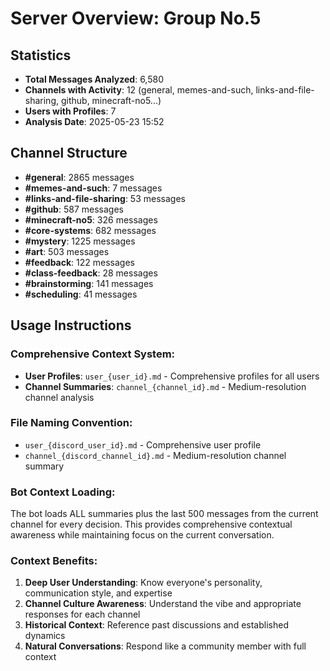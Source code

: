 # Server Overview: Group No.5

## Statistics
- **Total Messages Analyzed**: 6,580
- **Channels with Activity**: 12 (general, memes-and-such, links-and-file-sharing, github, minecraft-no5...)
- **Users with Profiles**: 7
- **Analysis Date**: 2025-05-23 15:52

## Channel Structure
- **#general**: 2865 messages
- **#memes-and-such**: 7 messages
- **#links-and-file-sharing**: 53 messages
- **#github**: 587 messages
- **#minecraft-no5**: 326 messages
- **#core-systems**: 682 messages
- **#mystery**: 1225 messages
- **#art**: 503 messages
- **#feedback**: 122 messages
- **#class-feedback**: 28 messages
- **#brainstorming**: 141 messages
- **#scheduling**: 41 messages


## Usage Instructions

### Comprehensive Context System:
- **User Profiles**: `user_{user_id}.md` - Comprehensive profiles for all users
- **Channel Summaries**: `channel_{channel_id}.md` - Medium-resolution channel analysis

### File Naming Convention:
- `user_{discord_user_id}.md` - Comprehensive user profile
- `channel_{discord_channel_id}.md` - Medium-resolution channel summary

### Bot Context Loading:
The bot loads ALL summaries plus the last 500 messages from the current channel for every decision.
This provides comprehensive contextual awareness while maintaining focus on the current conversation.

### Context Benefits:
1. **Deep User Understanding**: Know everyone's personality, communication style, and expertise
2. **Channel Culture Awareness**: Understand the vibe and appropriate responses for each channel
3. **Historical Context**: Reference past discussions and established dynamics
4. **Natural Conversations**: Respond like a community member with full context
